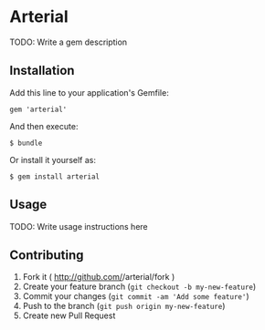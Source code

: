 # Arterial

TODO: Write a gem description

## Installation

Add this line to your application's Gemfile:

    gem 'arterial'

And then execute:

    $ bundle

Or install it yourself as:

    $ gem install arterial

## Usage

TODO: Write usage instructions here

## Contributing

1. Fork it ( http://github.com/<my-github-username>/arterial/fork )
2. Create your feature branch (`git checkout -b my-new-feature`)
3. Commit your changes (`git commit -am 'Add some feature'`)
4. Push to the branch (`git push origin my-new-feature`)
5. Create new Pull Request
